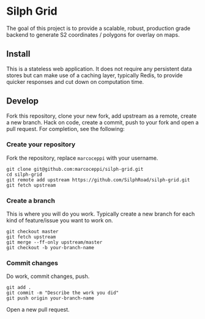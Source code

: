 # Silph Grid

The goal of this project is to provide a scalable, robust, production grade
backend to generate S2 coordinates / polygons for overlay on maps.

## Install

This is a stateless web application. It does not require any persistent data
stores but can make use of a caching layer, typically Redis, to provide quicker
responses and cut down on computation time.

## Develop

Fork this repository, clone your new fork, add upstream as a remote, create a
new branch. Hack on code, create a commit, push to your fork and open a pull
request. For completion, see the following:

### Create your repository

Fork the repository, replace `marcoceppi` with your username.

```
git clone git@github.com:marcoceppi/silph-grid.git
cd silph-grid
git remote add upstream https://github.com/SilphRoad/silph-grid.git
git fetch upstream
```

### Create a branch

This is where you will do you work. Typically create a new branch for each kind
of feature/issue you want to work on.

```
git checkout master
git fetch upstream
git merge --ff-only upstream/master
git checkout -b your-branch-name
```

### Commit changes

Do work, commit changes, push.

```
git add .
git commit -m "Describe the work you did"
git push origin your-branch-name
```

Open a new pull request.
